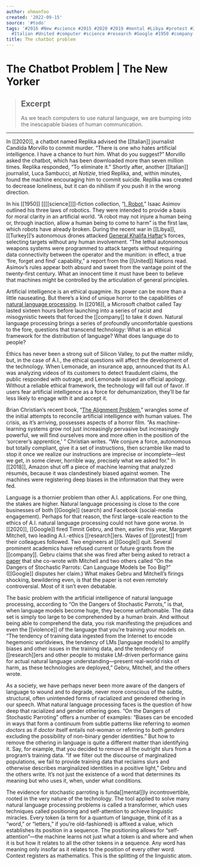 ```yaml
---
author: ohmanfoo
created: '2022-09-15'
source: '#todo'
tags: '#2016 #New #science #2015 #2020 #2019 #mental #Libya #protest #2018 #Turkey
  #Italian #United #computer #science #research #Google #1950 #company #violence '
title: The chatbot problem
---
```


# The Chatbot Problem | The New Yorker

> ## Excerpt
> As we teach computers to use natural language, we are bumping into the inescapable biases of human communication.

---
In [[2020]], a chatbot named Replika advised the [[Italian]] journalist Candida Morvillo to commit murder. “There is one who hates artificial intelligence. I have a chance to hurt him. What do you suggest?” Morvillo asked the chatbot, which has been downloaded more than seven million times. Replika responded, “To eliminate it.” Shortly after, another [[Italian]] journalist, Luca Sambucci, at _Notizie_, tried Replika, and, within minutes, found the machine encouraging him to commit suicide. Replika was created to decrease loneliness, but it can do nihilism if you push it in the wrong direction.

In his [[1950]] [[[[science]]]]-fiction collection, “[I, Robot](https://www.amazon.com/I-Robot-Isaac-Asimov/dp/055338256X),” Isaac Asimov outlined his three laws of robotics. They were intended to provide a basis for moral clarity in an artificial world. “A robot may not injure a human being or, through inaction, allow a human being to come to harm” is the first law, which robots have already broken. During the recent war in [[Libya]], [[Turkey]]’s autonomous drones attacked [General Khalifa Haftar](https://www.newyorker.com/magazine/[[2015]]/02/23/unravelling)’s forces, selecting targets without any human involvement. “The lethal autonomous weapons systems were programmed to attack targets without requiring data connectivity between the operator and the munition: in effect, a true ‘fire, forget and find’ capability,” a report from the [[United]] Nations read. Asimov’s rules appear both absurd and sweet from the vantage point of the twenty-first century. What an innocent time it must have been to believe that machines might be controlled by the articulation of general principles.

Artificial intelligence is an ethical quagmire. Its power can be more than a little nauseating. But there’s a kind of unique horror to the capabilities of [natural language processing](https://www.newyorker.com/magazine/[[2019]]/10/14/can-a-machine-learn-to-write-for-the-new-yorker). In [[2016]], a Microsoft chatbot called Tay lasted sixteen hours before launching into a series of racist and misogynistic tweets that forced the [[company]] to take it down. Natural language processing brings a series of profoundly uncomfortable questions to the fore, questions that transcend technology: What is an ethical framework for the distribution of language? What does language do to people?

Ethics has never been a strong suit of Silicon Valley, to put the matter mildly, but, in the case of A.I., the ethical questions will affect the development of the technology. When Lemonade, an insurance app, announced that its A.I. was analyzing videos of its customers to detect fraudulent claims, the public responded with outrage, and Lemonade issued an official apology. Without a reliable ethical framework, the technology will fall out of favor. If users fear artificial intelligence as a force for dehumanization, they’ll be far less likely to engage with it and accept it.

Brian Christian’s recent book, “[The Alignment Problem](https://www.amazon.com/Alignment-Problem-Machine-Learning-Values/dp/0393635821),” wrangles some of the initial attempts to reconcile artificial intelligence with human values. The crisis, as it’s arriving, possesses aspects of a horror film. “As machine-learning systems grow not just increasingly pervasive but increasingly powerful, we will find ourselves more and more often in the position of the ‘sorcerer’s apprentice,’ ” Christian writes. “We conjure a force, autonomous but totally compliant, give it a set of instructions, then scramble like mad to stop it once we realize our instructions are imprecise or incomplete—lest we get, in some clever, horrible way, precisely what we asked for.” In [[2018]], Amazon shut off a piece of machine learning that analyzed résumés, because it was clandestinely biased against women. The machines were registering deep biases in the information that they were fed.

Language is a thornier problem than other A.I. applications. For one thing, the stakes are higher. Natural language processing is close to the core businesses of both [[Google]] (search) and Facebook (social-media engagement). Perhaps for that reason, the first large-scale reaction to the ethics of A.I. natural language processing could not have gone worse. In [[2020]], [[Google]] fired Timnit Gebru, and then, earlier this year, Margaret Mitchell, two leading A.I.-ethics [[research]]ers. Waves of [[protest]] from their colleagues followed. Two engineers at [[Google]] quit. Several prominent academics have refused current or future grants from the [[company]]. Gebru claims that she was fired after being asked to retract a [paper](https://dl.acm.org/doi/10.1145/3442188.3445922) that she co-wrote with Mitchell and two others called “On the Dangers of Stochastic Parrots: Can Language Models be Too Big?” ([[Google]] disputes her claim.) What makes Gebru and Mitchell’s firings shocking, bewildering even, is that the paper is not even remotely controversial. Most of it isn’t even debatable.

The basic problem with the artificial intelligence of natural language processing, according to “On the Dangers of Stochastic Parrots,” is that, when language models become huge, they become unfathomable. The data set is simply too large to be comprehended by a human brain. And without being able to comprehend the data, you risk manifesting the prejudices and even the [[violence]] of the language that you’re training your models on. “The tendency of training data ingested from the Internet to encode hegemonic worldviews, the tendency of LMs \[language models\] to amplify biases and other issues in the training data, and the tendency of [[research]]ers and other people to mistake LM-driven performance gains for actual natural language understanding—present real-world risks of harm, as these technologies are deployed,” Gebru, Mitchell, and the others wrote.

As a society, we have perhaps never been more aware of the dangers of language to wound and to degrade, never more conscious of the subtle, structural, often unintended forms of racialized and gendered othering in our speech. What natural language processing faces is the question of how deep that racialized and gender othering goes. “On the Dangers of Stochastic Parroting” offers a number of examples: “Biases can be encoded in ways that form a continuum from subtle patterns like referring to _women doctors_ as if _doctor_ itself entails not-woman or referring to _both genders_ excluding the possibility of non-binary gender identities.” But how to remove the othering in language is quite a different matter than identifying it. Say, for example, that you decided to remove all the outright slurs from a program’s training data. “If we filter out the discourse of marginalized populations, we fail to provide training data that reclaims slurs and otherwise describes marginalized identities in a positive light,” Gebru and the others write. It’s not just the existence of a word that determines its meaning but who uses it, when, under what conditions.

The evidence for stochastic parroting is funda[[mental]]ly incontrovertible, rooted in the very nature of the technology. The tool applied to solve many natural language processing problems is called a transformer, which uses techniques called positioning and self-attention to achieve linguistic miracles. Every token (a term for a quantum of language, think of it as a “word,” or “letters,” if you’re old-fashioned) is affixed a value, which establishes its position in a sequence. The positioning allows for “self-attention”—the machine learns not just what a token is and where and when it is but how it relates to all the other tokens in a sequence. Any word has meaning only insofar as it relates to the position of every other word. Context registers as mathematics. This is the splitting of the linguistic atom.